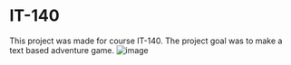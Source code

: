 # IT-140
This project was made for course IT-140. The project goal was to make a text based adventure game.
![image](https://github.com/user-attachments/assets/58f25e72-16c0-4bf2-b803-ae65b8d6aefe)
